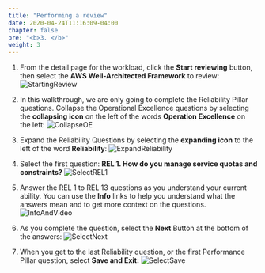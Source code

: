 ```yaml
---
title: "Performing a review"
date: 2020-04-24T11:16:09-04:00
chapter: false
pre: "<b>3. </b>"
weight: 3
---
```


1. From the detail page for the workload, click the **Start reviewing** button, then select the **AWS Well-Architected Framework** to review:
![StartingReview](/watool/100_Walkthrough_of_the_Well-Architected_Tool/Images/AWSWAT5.png)  

2. In this walkthrough, we are only going to complete the Reliability Pillar questions. Collapse the Operational Excellence questions by selecting the **collapsing icon** on the left of the words **Operation Excellence** on the left:
![CollapseOE](/watool/100_Walkthrough_of_the_Well-Architected_Tool/Images/AWSWAT6.png)

3. Expand the Reliability Questions by selecting the **expanding icon** to the left of the word **Reliability**:
![ExpandReliability](/watool/100_Walkthrough_of_the_Well-Architected_Tool/Images/AWSWAT7.png)

4. Select the first question: **REL 1. How do you manage service quotas and constraints?**
![SelectREL1](/watool/100_Walkthrough_of_the_Well-Architected_Tool/Images/AWSWAT8.png)

5. Answer the REL 1 to REL 13 questions as you understand your current ability. You can use the **Info** links to help you understand what the answers mean and to get more context on the questions.
![InfoAndVideo](/watool/100_Walkthrough_of_the_Well-Architected_Tool/Images/AWSWAT9.png)

6. As you complete the question, select the **Next** Button at the bottom of the answers:
![SelectNext](/watool/100_Walkthrough_of_the_Well-Architected_Tool/Images/AWSWAT10.png)

7. When you get to the last Reliability question, or the first Performance Pillar question, select **Save and Exit:**
![SelectSave](/watool/100_Walkthrough_of_the_Well-Architected_Tool/Images/AWSWAT11.png)
